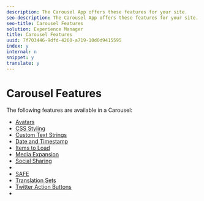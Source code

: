 ```yaml
---
description: The Carousel App offers these features for your site.
seo-description: The Carousel App offers these features for your site.
seo-title: Carousel Features
solution: Experience Manager
title: Carousel Features
uuid: 7f703446-9dfd-4260-a719-10d0d9415595
index: y
internal: n
snippet: y
translate: y
---
```


# Carousel Features




The following features are available in a Carousel:

* [ Avatars](c_avatars.md#c_avatars)
* [ CSS Styling](c_css_styling_branding.md#c_css_styling_branding)
* [ Custom Text Strings](../c_custom_text_strings.md#c_custom_text_strings)
* [ Date and Timestamp](c_date_and_timestamp.md#c_date_and_timestamp)
* [ Items to Load](c_items_to_load.md#c_items_to_load)
* [ Media Expansion](c_media_expansion.md#c_media_expansion)
* [ Social Sharing](c_social_sharing.md#c_social_sharing)
* [](c_styling_features.md#c_styling_features)
* [ SAFE](../c_about_moderation/c_moderation.md#c_moderation)
* [ Translation Sets](../c_translation_sets.md#c_translation_sets)
* [ Twitter Action Buttons](c_action_buttons.md#c_action_buttons)
* [](../c_on_site_contribution_features.md#section_vzs_t2s_d1b)
